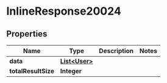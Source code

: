 
# InlineResponse20024

## Properties
Name | Type | Description | Notes
------------ | ------------- | ------------- | -------------
**data** | [**List&lt;User&gt;**](User.md) |  | 
**totalResultSize** | **Integer** |  | 



